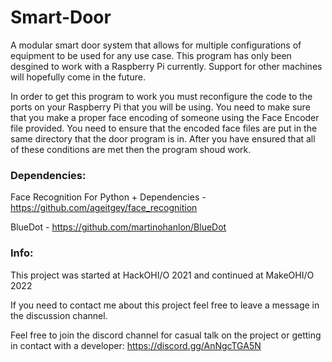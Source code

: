 # Smart-Door
A modular smart door system that allows for multiple configurations of equipment to be used for any use case.
This program has only been desgined to work with a Raspberry Pi currently. Support for other machines will hopefully come in the future.

In order to get this program to work you must reconfigure the code to the ports on your Raspberry Pi that you will be using. You need to make sure that you make a proper face encoding of someone using the Face Encoder file provided. You need to ensure that the encoded face files are put in the same directory that the door program is in. After you have ensured that all of these conditions are met then the program shoud work.

### Dependencies:

Face Recognition For Python + Dependencies - https://github.com/ageitgey/face_recognition

BlueDot - https://github.com/martinohanlon/BlueDot

### Info:
This project was started at HackOHI/O 2021 and continued at MakeOHI/O 2022

If you need to contact me about this project feel free to leave a message in the discussion channel.

Feel free to join the discord channel for casual talk on the project or getting in contact with a developer: https://discord.gg/AnNgcTGA5N
